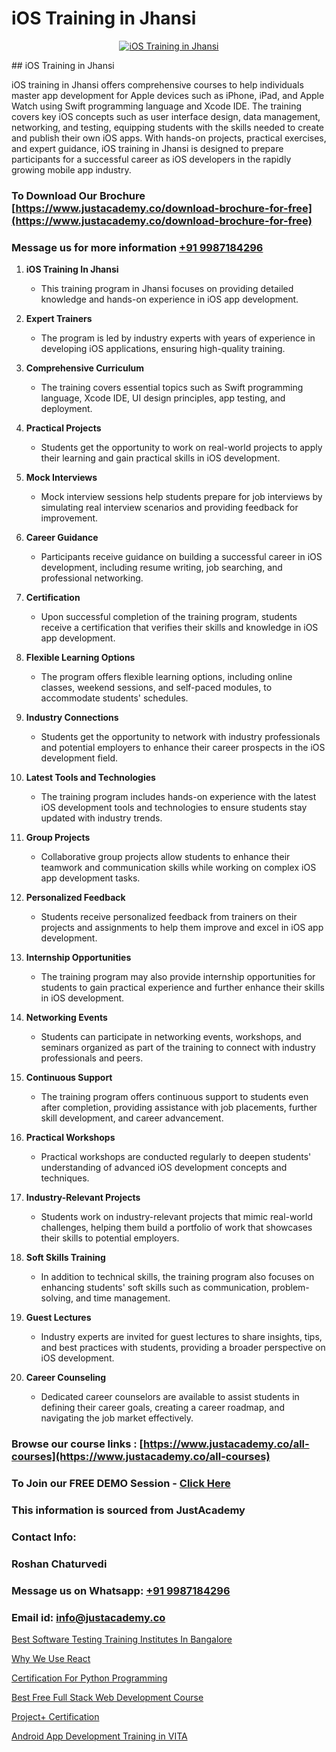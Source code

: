 # iOS Training in Jhansi

<p align="center">
  <a href="https://justacademy.co/course-detail/ios-training">
    <img src="https://justacademy.co/storage2/course_image/1676636008_course_image.webp" alt="iOS Training in Jhansi">
  </a>
</p>
## iOS Training in Jhansi

iOS training in Jhansi offers comprehensive courses to help individuals master app development for Apple devices such as iPhone, iPad, and Apple Watch using Swift programming language and Xcode IDE. The training covers key iOS concepts such as user interface design, data management, networking, and testing, equipping students with the skills needed to create and publish their own iOS apps. With hands-on projects, practical exercises, and expert guidance, iOS training in Jhansi is designed to prepare participants for a successful career as iOS developers in the rapidly growing mobile app industry.
### To Download Our Brochure [https://www.justacademy.co/download-brochure-for-free](https://www.justacademy.co/download-brochure-for-free)
### Message us for more information [+91 9987184296](https://api.whatsapp.com/send?phone=919987184296)
1) **iOS Training In Jhansi**
   - This training program in Jhansi focuses on providing detailed knowledge and hands-on experience in iOS app development.
  
2) **Expert Trainers**
   - The program is led by industry experts with years of experience in developing iOS applications, ensuring high-quality training.

3) **Comprehensive Curriculum**
   - The training covers essential topics such as Swift programming language, Xcode IDE, UI design principles, app testing, and deployment.

4) **Practical Projects**
   - Students get the opportunity to work on real-world projects to apply their learning and gain practical skills in iOS development.

5) **Mock Interviews**
   - Mock interview sessions help students prepare for job interviews by simulating real interview scenarios and providing feedback for improvement.

6) **Career Guidance**
   - Participants receive guidance on building a successful career in iOS development, including resume writing, job searching, and professional networking.
  
7) **Certification**
   - Upon successful completion of the training program, students receive a certification that verifies their skills and knowledge in iOS app development.

8) **Flexible Learning Options**
   - The program offers flexible learning options, including online classes, weekend sessions, and self-paced modules, to accommodate students' schedules.

9) **Industry Connections**
   - Students get the opportunity to network with industry professionals and potential employers to enhance their career prospects in the iOS development field.

10) **Latest Tools and Technologies**
    - The training program includes hands-on experience with the latest iOS development tools and technologies to ensure students stay updated with industry trends.

11) **Group Projects**
    - Collaborative group projects allow students to enhance their teamwork and communication skills while working on complex iOS app development tasks.

12) **Personalized Feedback**
    - Students receive personalized feedback from trainers on their projects and assignments to help them improve and excel in iOS app development.

13) **Internship Opportunities**
    - The training program may also provide internship opportunities for students to gain practical experience and further enhance their skills in iOS development.

14) **Networking Events**
    - Students can participate in networking events, workshops, and seminars organized as part of the training to connect with industry professionals and peers.

15) **Continuous Support**
    - The training program offers continuous support to students even after completion, providing assistance with job placements, further skill development, and career advancement.

16) **Practical Workshops**
    - Practical workshops are conducted regularly to deepen students' understanding of advanced iOS development concepts and techniques.

17) **Industry-Relevant Projects**
    - Students work on industry-relevant projects that mimic real-world challenges, helping them build a portfolio of work that showcases their skills to potential employers.

18) **Soft Skills Training**
    - In addition to technical skills, the training program also focuses on enhancing students' soft skills such as communication, problem-solving, and time management.

19) **Guest Lectures**
    - Industry experts are invited for guest lectures to share insights, tips, and best practices with students, providing a broader perspective on iOS development.

20) **Career Counseling**
    - Dedicated career counselors are available to assist students in defining their career goals, creating a career roadmap, and navigating the job market effectively.

### Browse our course links : [https://www.justacademy.co/all-courses](https://www.justacademy.co/all-courses) 
### To Join our FREE DEMO Session - [Click Here](https://www.justacademy.co/register-for-course-demo)


### This information is sourced from JustAcademy
### Contact Info:
### Roshan Chaturvedi
### Message us on Whatsapp: [+91 9987184296](https://api.whatsapp.com/send?phone=919987184296)
### Email id: [info@justacademy.co](mailto:info@justacademy.co)
                
[Best Software Testing Training Institutes In Bangalore](https://www.linkedin.com/pulse/best-software-testing-training-institutes-bangalore-h7euf?trackingId=EnlbjvtKsCuHY5N%2FH5IX3Q%3D%3D&lipi=urn%3Ali%3Apage%3Ad_flagship3_company_admin%3BwUUQsYTGTZy3zMvOP%2FpbFA%3D%3D)

[Why We Use React](https://www.linkedin.com/pulse/why-we-use-react-justacademy-san-jose-ckmff?trackingId=nj2kIQBJWlDtWfiD%2BfPXCQ%3D%3D&lipi=urn%3Ali%3Apage%3Ad_flagship3_company_admin%3BfImeOsNpR2eB0vaAt1OrTg%3D%3D)

[Certification For Python Programming](https://medium.com/@ranepooja/certification-for-python-programming-a1f9706257e1)

[Best Free Full Stack Web Development Course](https://medium.com/@AkashSingh2052/best-free-full-stack-web-development-course-684afbfb2bfd)

[Project+ Certification](https://justacademyin.github.io/justacademy/project+-certification)

[Android App Development Training in VITA](https://justacademyin.github.io/justacademy/android-app-development-training-in-vita)

